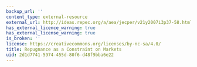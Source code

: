 ```yaml
---
backup_url: ''
content_type: external-resource
external_url: http://ideas.repec.org/a/aea/jecper/v21y2007i3p37-58.html
has_external_licence_warning: true
has_external_license_warning: true
is_broken: ''
license: https://creativecommons.org/licenses/by-nc-sa/4.0/
title: Repugnance as a Constraint on Markets
uid: 2d1d7741-5974-455d-80f6-d48f9bba6e22
---
```

